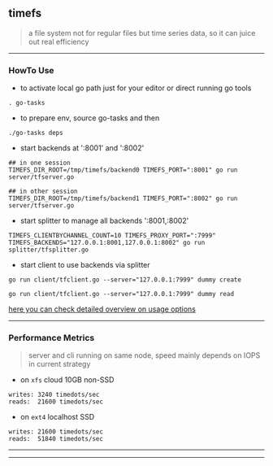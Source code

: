 ## timefs

> a file system not for regular files but time series data, so it can juice out real efficiency

---

### HowTo Use

* to activate local go path just for your editor or direct running go tools

`. go-tasks`

* to prepare env, source go-tasks and then

`./go-tasks deps`

* start backends at ':8001' and ':8002'

```
## in one session
TIMEFS_DIR_ROOT=/tmp/timefs/backend0 TIMEFS_PORT=":8001" go run server/tfserver.go

## in other session
TIMEFS_DIR_ROOT=/tmp/timefs/backend1 TIMEFS_PORT=":8002" go run server/tfserver.go
```


* start splitter to manage all backends ':8001,:8002'

```
TIMEFS_CLIENTBYCHANNEL_COUNT=10 TIMEFS_PROXY_PORT=":7999" TIMEFS_BACKENDS="127.0.0.1:8001,127.0.0.1:8002" go run splitter/tfsplitter.go
```


* start client to use backends via splitter

```
go run client/tfclient.go --server="127.0.0.1:7999" dummy create

go run client/tfclient.go --server="127.0.0.1:7999" dummy read
```



[here you can check detailed overview on usage options](./docs/usage.md)

---

### Performance Metrics

> server and cli running on same node, speed mainly depends on IOPS in current strategy

* on `xfs` cloud 10GB non-SSD

```
writes: 3240 timedots/sec
reads:  21600 timedots/sec
```

* on `ext4` localhost SSD

```
writes: 21600 timedots/sec
reads:  51840 timedots/sec
```

---
---

